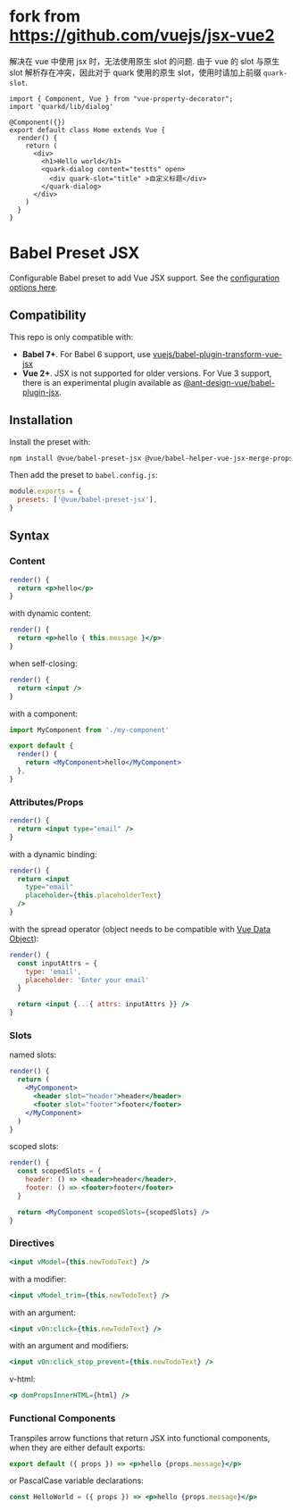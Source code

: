 # fork from https://github.com/vuejs/jsx-vue2

解决在 vue 中使用 jsx 时，无法使用原生 slot 的问题.
由于 vue 的 slot 与原生 slot 解析存在冲突，因此对于 quark 使用的原生 slot，使用时请加上前缀 `quark-slot`.

```tsx
import { Component, Vue } from "vue-property-decorator";
import 'quarkd/lib/dialog'

@Component({})
export default class Home extends Vue {
  render() {
    return (
      <div>
        <h1>Hello world</h1>
        <quark-dialog content="testts" open>
          <div quark-slot="title" >自定义标题</div>
        </quark-dialog>
      </div>
    )
  }
}
```
# Babel Preset JSX

Configurable Babel preset to add Vue JSX support. See the [configuration options here](./packages/babel-preset-jsx).

## Compatibility

This repo is only compatible with:

- **Babel 7+**. For Babel 6 support, use [vuejs/babel-plugin-transform-vue-jsx](https://github.com/vuejs/babel-plugin-transform-vue-jsx)
- **Vue 2+**. JSX is not supported for older versions. For Vue 3 support, there is an experimental plugin available as [@ant-design-vue/babel-plugin-jsx](https://github.com/vueComponent/jsx).

## Installation

Install the preset with:

```bash
npm install @vue/babel-preset-jsx @vue/babel-helper-vue-jsx-merge-props
```

Then add the preset to `babel.config.js`:

```js
module.exports = {
  presets: ['@vue/babel-preset-jsx'],
}
```

## Syntax

### Content

```jsx
render() {
  return <p>hello</p>
}
```

with dynamic content:

```jsx
render() {
  return <p>hello { this.message }</p>
}
```

when self-closing:

```jsx
render() {
  return <input />
}
```

with a component:

```jsx
import MyComponent from './my-component'

export default {
  render() {
    return <MyComponent>hello</MyComponent>
  },
}
```

### Attributes/Props

```jsx
render() {
  return <input type="email" />
}
```

with a dynamic binding:

```jsx
render() {
  return <input
    type="email"
    placeholder={this.placeholderText}
  />
}
```

with the spread operator (object needs to be compatible with [Vue Data Object](https://vuejs.org/v2/guide/render-function.html#The-Data-Object-In-Depth)):

```jsx
render() {
  const inputAttrs = {
    type: 'email',
    placeholder: 'Enter your email'
  }

  return <input {...{ attrs: inputAttrs }} />
}
```

### Slots

named slots:

```jsx
render() {
  return (
    <MyComponent>
      <header slot="header">header</header>
      <footer slot="footer">footer</footer>
    </MyComponent>
  )
}
```

scoped slots:

```jsx
render() {
  const scopedSlots = {
    header: () => <header>header</header>,
    footer: () => <footer>footer</footer>
  }

  return <MyComponent scopedSlots={scopedSlots} />
}
```

### Directives

```jsx
<input vModel={this.newTodoText} />
```

with a modifier:

```jsx
<input vModel_trim={this.newTodoText} />
```

with an argument:

```jsx
<input vOn:click={this.newTodoText} />
```

with an argument and modifiers:

```jsx
<input vOn:click_stop_prevent={this.newTodoText} />
```

v-html:

```jsx
<p domPropsInnerHTML={html} />
```

### Functional Components

Transpiles arrow functions that return JSX into functional components, when they are either default exports:

```jsx
export default ({ props }) => <p>hello {props.message}</p>
```

or PascalCase variable declarations:

```jsx
const HelloWorld = ({ props }) => <p>hello {props.message}</p>
```
